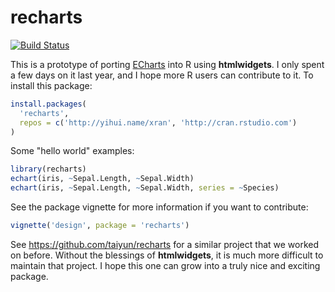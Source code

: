 # recharts

[![Build Status](https://travis-ci.org/yihui/recharts.svg)](https://travis-ci.org/yihui/recharts)

This is a prototype of porting [ECharts](http://echarts.baidu.com) into R using **htmlwidgets**. I only spent a few days on it last year, and I hope more R users can contribute to it. To install this package:

```r
install.packages(
  'recharts',
  repos = c('http://yihui.name/xran', 'http://cran.rstudio.com')
)
```

Some "hello world" examples:

```r
library(recharts)
echart(iris, ~Sepal.Length, ~Sepal.Width)
echart(iris, ~Sepal.Length, ~Sepal.Width, series = ~Species)
```

See the package vignette for more information if you want to contribute:

```r
vignette('design', package = 'recharts')
```

See https://github.com/taiyun/recharts for a similar project that we worked on before. Without the blessings of **htmlwidgets**, it is much more difficult to maintain that project. I hope this one can grow into a truly nice and exciting package.
